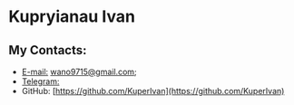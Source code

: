 # Kupryianau Ivan

## My Contacts:
  * [E-mail:](wano9715@gmail.com) wano9715@gmail.com;
  * [Telegram:](https://t.me/stalker_hromoi)
  * GitHub: [https://github.com/KuperIvan](https://github.com/KuperIvan)